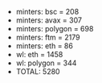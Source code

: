 - minters: bsc = 208
- minters: avax = 307
- minters: polygon = 698
- minters: ftm = 2179
- minters: eth = 86
- wl: eth = 1458
- wl: polygon = 344
- TOTAL: 5280
